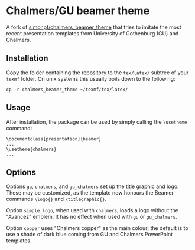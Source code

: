 # Chalmers/GU beamer theme

A fork of [simonpf/chalmers_beamer_theme](https://github.com/simonpf/chalmers_beamer_theme)
that tries to imitate the most recent presentation templates from University of
Gothenburg (GU) and Chalmers.

## Installation

Copy the folder containing the repository to the `tex/latex/` subtree of your
`texmf` folder. On unix systems this usually boils down to the following:

```
cp -r chalmers_beamer_theme ~/texmf/tex/latex/
```

## Usage

After installation, the package can be used by simply calling the `\usetheme` command:

```
\documentclass[presentation]{beamer}
...
\usetheme{chalmers}
...
```
## Options

Options `gu`, `chalmers`, and `gu_chalmers` set up the title graphic and logo.
These may be customized, as the template now honours the Beamer commands
`\logo{}` and `\titlegraphic{}`.

Option `simple_logo`, when used with `chalmers`, loads a logo without the
"Avancez" emblem. It has no effect when used with `gu` or `gu_chalmers`.

Option `copper` uses "Chalmers copper" as the main colour; the default is to
use a shade of dark blue coming from GU and Chalmers PowerPoint templates.
